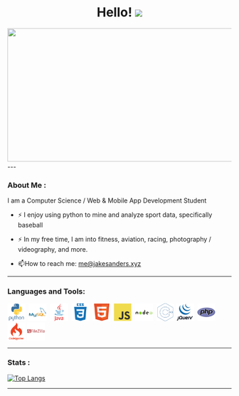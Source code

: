 <div id="header" align="center">
<h1>
  Hello!
  <img src="https://media.giphy.com/media/hvRJCLFzcasrR4ia7z/giphy.gif" width="30px"/>
</h1>
</div>
<div align="center">
  <img src="https://media.giphy.com/media/dWesBcTLavkZuG35MI/giphy.gif" width="600" height="300"/>
</div>
---

### About Me :

I am a Computer Science / Web & Mobile App Development Student

- :zap: I enjoy using python to mine and analyze sport data, specifically baseball

- :zap: In my free time, I am into fitness, aviation, racing, photography / videography, and more.

- :mailbox:How to reach me: [me@jakesanders.xyz](mailto:me@jakesanders.xyz)

---

### Languages and Tools:
<div>
  <img src="https://github.com/devicons/devicon/blob/master/icons/python/python-original-wordmark.svg" title="Python" alt="Python" width="40" height="40"/>&nbsp;
    <img src="https://github.com/devicons/devicon/blob/master/icons/mysql/mysql-original-wordmark.svg" title="MySQL"  alt="MySQL" width="40" height="40"/>&nbsp;
  <img src="https://github.com/devicons/devicon/blob/master/icons/java/java-original-wordmark.svg" title="Java" alt="Java" width="40" height="40"/>&nbsp;
  <img src="https://github.com/devicons/devicon/blob/master/icons/css3/css3-plain-wordmark.svg"  title="CSS3" alt="CSS3" width="40" height="40"/>&nbsp;
  <img src="https://github.com/devicons/devicon/blob/master/icons/html5/html5-original.svg" title="HTML5" alt="HTML5" width="40" height="40"/>&nbsp;
  <img src="https://github.com/devicons/devicon/blob/master/icons/javascript/javascript-original.svg" title="JavaScript" alt="JavaScript" width="40" height="40"/>&nbsp;
  <img src="https://github.com/devicons/devicon/blob/master/icons/nodejs/nodejs-original-wordmark.svg" title="NodeJS" alt="NodeJS" width="40" height="40"/>&nbsp;
  <img src="https://github.com/devicons/devicon/blob/master/icons/cplusplus/cplusplus-line.svg" title="C++" **alt="C++" width="40" height="40"/>
  <img src="https://github.com/devicons/devicon/blob/master/icons/jquery/jquery-original-wordmark.svg" title="jQuery" alt="jQuery" width="40" height="40"/>&nbsp;
  <img src="https://github.com/devicons/devicon/blob/master/icons/php/php-original.svg" title="PHP" **alt="PHP" width="40" height="40"/>
  <img src="https://github.com/devicons/devicon/blob/master/icons/codeigniter/codeigniter-plain-wordmark.svg" title="CodeIgniter4" **alt="CodeIgniter4" width="40" height="40"/>
  <img src="https://github.com/devicons/devicon/blob/master/icons/filezilla/filezilla-plain-wordmark.svg" title="FileZilla" **alt="FileZilla" width="40" height="40"/>
</div>

---

### Stats :

[![Top Langs](https://github-readme-stats.vercel.app/api/top-langs/?username=jakesandersx&layout=compact&theme=vision-friendly-dark)](https://github.com/anuraghazra/github-readme-stats)

---

